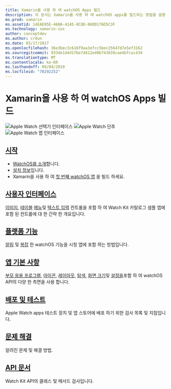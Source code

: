 ```yaml
---
title: Xamarin을 사용 하 여 watchOS Apps 빌드
description: 이 문서는 Xamarin을 사용 하 여 watchOS apps를 빌드하는 방법을 설명 하는 다양 한 가이드에 연결 됩니다. 연결 된 가이드는 시작 하기, watchOS 사용자 인터페이스 컨트롤, watchOS 기능, 배포 및 테스트 및 문제 해결에 대해 설명 합니다.
ms.prod: xamarin
ms.assetid: 14EAE85E-460A-4145-8C8D-869D176D5C3F
ms.technology: xamarin-ios
author: conceptdev
ms.author: crdun
ms.date: 03/17/2017
ms.openlocfilehash: 36e3bec3c616f9aa3efcc5bec25647d7e5ef3162
ms.sourcegitcommit: 933de144d1fbe7d412e49b743839cae4bfcac439
ms.translationtype: MT
ms.contentlocale: ko-KR
ms.lasthandoff: 09/04/2019
ms.locfileid: "70292252"
---
```

# <a name="building-watchos-apps-with-xamarin"></a>Xamarin을 사용 하 여 watchOS Apps 빌드

![Apple Watch 선택기 인터페이스](images/watch1.png) ![Apple Watch 단추](images/watch2.png) ![Apple Watch 맵 인터페이스](images/watch3.png)

<!-- watch images courtesy of http://infinitapps.com/bezel/ -->

## <a name="getting-startedioswatchosget-startedindexmd"></a>[시작](~/ios/watchos/get-started/index.md)

* [WatchOS를 소개](~/ios/watchos/get-started/intro-to-watchos.md)합니다.
* [설치 정보](~/ios/watchos/get-started/installation.md)입니다.
* Xamarin을 사용 하 여 [첫 번째 watchOS 앱](~/ios/watchos/get-started/hello-watch.md) 을 빌드 하세요.

## <a name="user-interfaceioswatchosuser-interfaceindexmd"></a>[사용자 인터페이스](~/ios/watchos/user-interface/index.md)

[이미지](~/ios/watchos/user-interface/image.md), [테이블](~/ios/watchos/user-interface/menu.md) [메뉴](~/ios/watchos/user-interface/menu.md)및 [텍스트 입력](~/ios/watchos/user-interface/text-input.md) 컨트롤을 포함 하 여 Watch Kit 카탈로그 샘플 앱에 포함 된 컨트롤에 대 한 간략 한 개요입니다.

## <a name="platform-featuresplatformindexmd"></a>[플랫폼 기능](platform/index.md)

[알림](~/ios/watchos/platform/notifications.md) 및 [복잡](~/ios/watchos/platform/complications.md) 한 watchOS 기능을 시청 앱에 포함 하는 방법입니다.

## <a name="app-fundamentalsioswatchosapp-fundamentalsindexmd"></a>[앱 기본 사항](~/ios/watchos/app-fundamentals/index.md)

[부모 응용 프로그램](~/ios/watchos/app-fundamentals/parent-app.md), [아이콘](~/ios/watchos/app-fundamentals/icons.md), [레이아웃](~/ios/watchos/app-fundamentals/layout.md), [탐색](~/ios/watchos/app-fundamentals/navigation.md), [화면 크기](~/ios/watchos/app-fundamentals/screen-sizes.md)및 [설정을](~/ios/watchos/app-fundamentals/settings.md)포함 하 여 watchOS API의 다양 한 측면을 사용 합니다.

## <a name="deployment-and-testingioswatchosdeploy-testindexmd"></a>[배포 및 테스트](~/ios/watchos/deploy-test/index.md)

Apple Watch apps 테스트 장치 및 앱 스토어에 배포 하기 위한 검사 목록 및 지침입니다.

## <a name="troubleshootingioswatchostroubleshootingmd"></a>[문제 해결](~/ios/watchos/troubleshooting.md)

알려진 문제 및 해결 방법.

## <a name="api-documentationxrefwatchkit"></a>[API 문서](xref:WatchKit)

Watch Kit API의 클래스 및 메서드 검사입니다.
